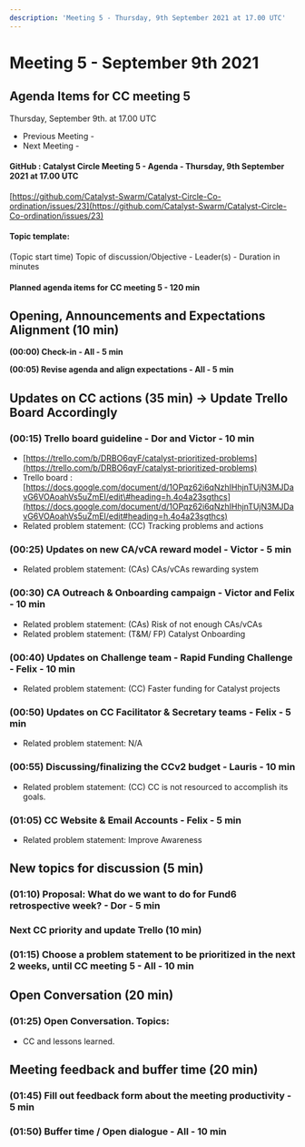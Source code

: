 ```yaml
---
description: 'Meeting 5 - Thursday, 9th September 2021 at 17.00 UTC'
---
```


# Meeting 5 - September 9th 2021

## Agenda Items for CC meeting 5

Thursday, September 9th. at 17.00 UTC

* Previous Meeting - 
* Next Meeting - 

#### GitHub : Catalyst Circle Meeting 5 - Agenda - Thursday, 9th September 2021 at 17.00 UTC

[https://github.com/Catalyst-Swarm/Catalyst-Circle-Co-ordination/issues/23](https://github.com/Catalyst-Swarm/Catalyst-Circle-Co-ordination/issues/23)

#### Topic template:

\(Topic start time\) Topic of discussion/Objective - Leader\(s\) - Duration in minutes

#### Planned agenda items for CC meeting 5 - 120 min

## Opening, Announcements and Expectations Alignment \(10 min\)

**\(00:00\) Check-in - All - 5 min**

**\(00:05\) Revise agenda and align expectations - All - 5 min**

## Updates on CC actions \(35 min\) -&gt; Update Trello Board Accordingly

### **\(00:15\) Trello board guideline - Dor and Victor - 10 min**

* [https://trello.com/b/DRBO6qyF/catalyst-prioritized-problems](https://trello.com/b/DRBO6qyF/catalyst-prioritized-problems)
* Trello board : [https://docs.google.com/document/d/1OPqz62i6qNzhIHhjnTUjN3MJDavG6VOAoahVs5uZmEI/edit\#heading=h.4o4a23sgthcs](https://docs.google.com/document/d/1OPqz62i6qNzhIHhjnTUjN3MJDavG6VOAoahVs5uZmEI/edit#heading=h.4o4a23sgthcs)
* Related problem statement: \(CC\) Tracking problems and actions

### **\(00:25\) Updates on new CA/vCA reward model - Victor - 5 min**

* Related problem statement: \(CAs\) CAs/vCAs rewarding system

### **\(00:30\) CA Outreach & Onboarding campaign - Victor and Felix - 10 min**

* Related problem statement: \(CAs\) Risk of not enough CAs/vCAs
* Related problem statement: \(T&M/ FP\) Catalyst Onboarding

### **\(00:40\) Updates on Challenge team - Rapid Funding Challenge - Felix - 10 min**

* Related problem statement: \(CC\) Faster funding for Catalyst projects

### **\(00:50\) Updates on CC Facilitator & Secretary teams - Felix - 5 min**

* Related problem statement: N/A

### **\(00:55\) Discussing/finalizing the CCv2 budget - Lauris - 10 min**

* Related problem statement: \(CC\) CC is not resourced to accomplish its goals.

### **\(01:05\) CC Website & Email Accounts - Felix - 5 min**

* Related problem statement: Improve Awareness

## **New topics for discussion \(5 min\)**

### **\(01:10\) Proposal: What do we want to do for Fund6 retrospective week? - Dor - 5 min**

### **Next CC priority and update Trello \(10 min\)**

### **\(01:15\) Choose a problem statement to be prioritized in the next 2 weeks, until CC meeting 5 - All - 10 min**

## **Open Conversation \(20 min\)**

### **\(01:25\) Open Conversation. Topics:**

* CC and lessons learned.

## **Meeting feedback and buffer time \(20 min\)**

### **\(01:45\) Fill out feedback form about the meeting productivity - 5 min**

### **\(01:50\) Buffer time / Open dialogue - All - 10 min**

